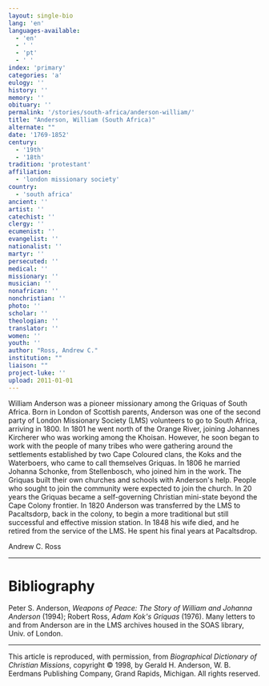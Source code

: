 ```yaml
---
layout: single-bio
lang: 'en'
languages-available:
  - 'en'
  - ' '
  - 'pt'
  - ' '
index: 'primary'
categories: 'a'
eulogy: ''
history: ''
memory: ''
obituary: ''
permalink: '/stories/south-africa/anderson-william/'
title: "Anderson, William (South Africa)"
alternate: ""
date: '1769-1852'
century:
  - '19th'
  - '18th'
tradition: 'protestant'
affiliation:
  - 'london missionary society'
country:
  - 'south africa'
ancient: ''
artist: ''
catechist: ''
clergy: ''
ecumenist: ''
evangelist: ''
nationalist: ''
martyr: ''
persecuted: ''
medical: ''
missionary: ''
musician: ''
nonafrican: ''
nonchristian: ''
photo: ''
scholar: ''
theologian: ''
translator: ''
women: ''
youth: ''
author: "Ross, Andrew C."
institution: ""
liaison: ""
project-luke: ''
upload: 2011-01-01
---
```




William Anderson was a pioneer missionary among the Griquas of South Africa. Born in London of Scottish parents, Anderson was one of the second party of London Missionary Society (LMS) volunteers to go to South Africa, arriving in 1800. In 1801 he went north of the Orange River, joining Johannes Kircherer who was working among the Khoisan. However, he soon began to work with the people of many tribes who were gathering around the settlements established by two Cape Coloured clans, the Koks and the Waterboers, who came to call themselves Griquas. In 1806 he married Johanna Schonke, from Stellenbosch, who joined him in the work. The Griquas built their own churches and schools with Anderson's help. People who sought to join the community were expected to join the church. In 20 years the Griquas became a self-governing Christian mini-state beyond the Cape Colony frontier. In 1820 Anderson was transferred by the LMS to Pacaltsdorp, back in the colony, to begin a more traditional but still successful and effective mission station. In 1848 his wife died, and he retired from the service of the LMS. He spent his final years at Pacaltsdrop.

Andrew C. Ross

---

# Bibliography

Peter S. Anderson, *Weapons of Peace: The Story of William and Johanna Anderson* (1994); Robert Ross, *Adam Kok's Griquas* (1976). Many letters to and from Anderson are in the LMS archives housed in the SOAS library, Univ. of London.

---

This article is reproduced, with permission, from *Biographical Dictionary of Christian Missions*, copyright © 1998, by Gerald H. Anderson, W. B. Eerdmans Publishing Company, Grand Rapids, Michigan. All rights reserved.